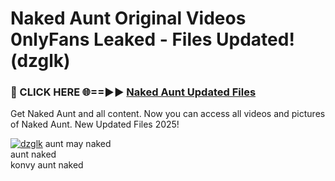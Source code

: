 # Naked Aunt Original Videos 0nlyFans Leaked - Files Updated! (dzglk)

<h3>🔴 CLICK HERE 🌐==►► <a href="https://tinyurl.com/yckcrads" rel="nofollow">Naked Aunt Updated Files</a></h3>

Get Naked Aunt and all content. Now you can access all videos and pictures of Naked Aunt. New Updated Files 2025!

[![dzglk](https://i.imgur.com/hpKpOFt.gif)](https://tinyurl.com/yckcrads)
aunt may naked<br>
aunt naked<br>
konvy aunt naked